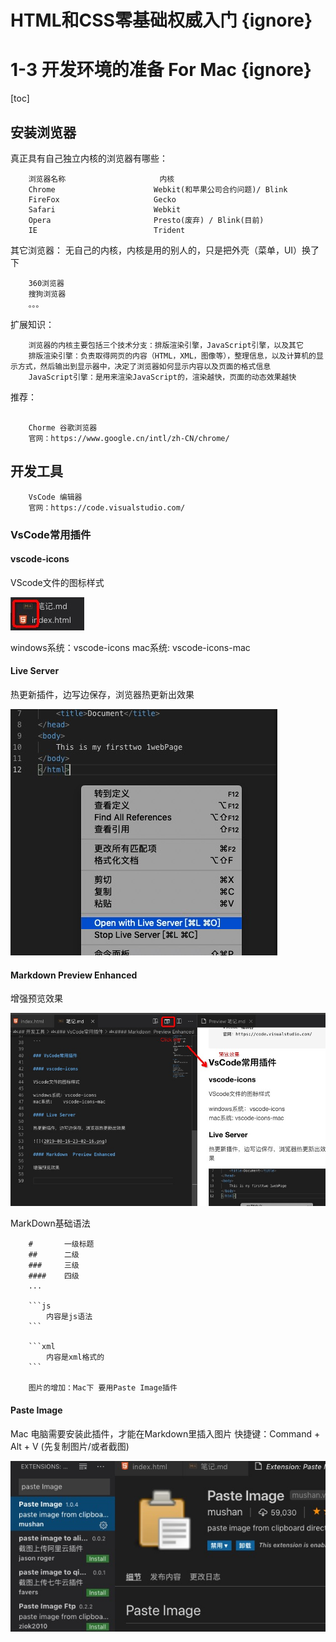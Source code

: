 # HTML和CSS零基础权威入门 {ignore}
# 1-3 开发环境的准备 For Mac {ignore}
[toc]
## 安装浏览器

真正具有自己独立内核的浏览器有哪些：

```text                 
    浏览器名称                     内核
    Chrome                      Webkit(和苹果公司合约问题)/ Blink 
    FireFox                     Gecko
    Safari                      Webkit
    Opera                       Presto(废弃) / Blink(目前)
    IE                          Trident  
```
其它浏览器： 无自己的内核，内核是用的别人的，只是把外壳（菜单，UI）换了下

```text
    360浏览器
    搜狗浏览器
    。。。
```

扩展知识：

```text
    浏览器的内核主要包括三个技术分支：排版渲染引擎，JavaScript引擎，以及其它
    排版渲染引擎：负责取得网页的内容（HTML，XML，图像等），整理信息，以及计算机的显示方式，然后输出到显示器中，决定了浏览器如何显示内容以及页面的格式信息
    JavaScript引擎：是用来渲染JavaScript的，渲染越快，页面的动态效果越快

```

推荐：
```text

    Chorme 谷歌浏览器
    官网：https://www.google.cn/intl/zh-CN/chrome/
```


## 开发工具

```text
    VsCode 编辑器
    官网：https://code.visualstudio.com/
```

### VsCode常用插件

#### vscode-icons

VScode文件的图标样式

![](assets/2019-08-16-23-12-32.png)

windows系统：vscode-icons
mac系统:    vscode-icons-mac

#### Live Server

热更新插件，边写边保存，浏览器热更新出效果

![](assets/2019-08-16-23-02-16.png)

#### Markdown  Preview Enhanced

增强预览效果

![](assets/2019-08-16-23-06-29.png)

MarkDown基础语法

```text
    #       一级标题
    ##      二级
    ###     三级
    ####    四级
    ...

    ```js
        内容是js语法
    ```

    ```xml
        内容是xml格式的
    ```

    图片的增加：Mac下 要用Paste Image插件

```

####  Paste Image
Mac 电脑需要安装此插件，才能在Markdown里插入图片
快捷键：Command + Alt + V (先复制图片/或者截图)

![](assets/2019-08-16-23-09-38.png)
